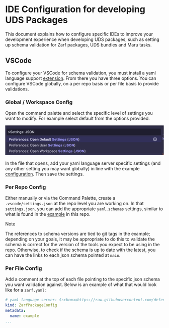# IDE Configuration for developing UDS Packages

This document explains how to configure specific IDEs to improve your development experience when developing UDS packages, such as setting up schema validation for Zarf packages, UDS bundles and Maru tasks. 

## VSCode

To configure your VSCode for schema validation, you must install a yaml language support [extension](https://marketplace.visualstudio.com/items?itemName=redhat.vscode-yaml). From there you have three options. You can configure VSCode globally, on a per repo basis or per file basis to provide validations. 

### Global / Workspace Config

Open the command palette and select the specific level of settings you want to modify. For example select default from the options provided. 

![Command Pallete](image.png)

In the file that opens, add your yaml language server specific settings (and any other setting you may want globally) in line with the example [configuration](.vscode/settings.json). Then save the settings.

### Per Repo Config

Either manually or via the Command Palette, create a `.vscode/settings.json` at the repo level you are working on. In that `settings.json`, you can add the appropriate `yaml.schemas` settings, similar to what is found in the [example](.vscode/settings.json) in this repo. 

> [!NOTE]
> The references to schema versions are tied to git tags in the example; depending on your goals, it may be appropriate to do this to validate the schema is correct for the version of the tools you expect to be using in the repo. Otherwise, to check if the schema is up to date with the latest, you can have the links to each json schema pointed at `main`.

### Per File Config

Add a comment at the top of each file pointing to the specific json schema you want validation against. Below is an example of what that would look like for a `zarf.yaml`:

```yaml
# yaml-language-server: $schema=https://raw.githubusercontent.com/defenseunicorns/zarf/main/zarf.schema.json
kind: ZarfPackageConfig
metadata:
  name: example
...
```